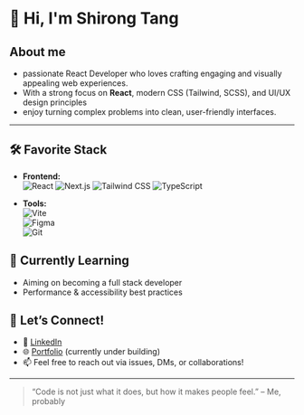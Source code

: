 # 👋 Hi, I'm Shirong Tang

## About me
- passionate React Developer who loves crafting engaging and visually appealing web experiences.
- With a strong focus on **React**, modern CSS (Tailwind, SCSS), and UI/UX design principles
- enjoy turning complex problems into clean, user-friendly interfaces.

---

## 🛠️ Favorite Stack

- **Frontend:**  
  ![React](https://img.shields.io/badge/-React-61DAFB?logo=react&logoColor=white&style=flat-square)
  ![Next.js](https://img.shields.io/badge/-Next.js-000000?logo=next.js&logoColor=white&style=flat-square)
  ![Tailwind CSS](https://img.shields.io/badge/-TailwindCSS-06B6D4?logo=tailwind-css&logoColor=white&style=flat-square)
  ![TypeScript](https://img.shields.io/badge/-TypeScript-3178C6?logo=typescript&logoColor=white&style=flat-square)

- **Tools:**  
  ![Vite](https://img.shields.io/badge/-Vite-646CFF?logo=vite&logoColor=white&style=flat-square)  
  ![Figma](https://img.shields.io/badge/-Figma-F24E1E?logo=figma&logoColor=white&style=flat-square)  
  ![Git](https://img.shields.io/badge/-Git-F05032?logo=git&logoColor=white&style=flat-square)


## 🌱 Currently Learning

- Aiming on becoming a full stack developer
- Performance & accessibility best practices


## 🤝 Let’s Connect!

- 💼 [LinkedIn](https://www.linkedin.com/in/shirong-tang/)
- 🌐 [Portfolio](https://shirong.site) (currently under building)
- 📫 Feel free to reach out via issues, DMs, or collaborations!

---

> “Code is not just what it does, but how it makes people feel.” – Me, probably



